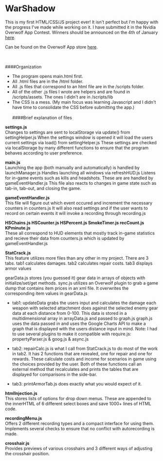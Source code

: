 # WarShadow

This is my first HTML/CSS/JS project ever! It isn't perfect but I'm happy with the progress I've made while working on it.
I have submitted it in the Nvidia Overwolf App Contest. Winners should be announced on the 4th of January [here](http://www.overwolf.com/nvidia-app-challenge/).

Can be found on the Overwolf App store [here](http://store.overwolf.com/app/Nathan-Schwartz).
<br><br><br>

####Organization 
* The program opens main.html first.
* All .html files are in the /html folder.
* All .js files that correspond to an html file are in the /scripts folder.
* All of the other .js files I wrote are helpers and are found in /scripts/assets. The ones I didn't are in /scripts/lib
* The CSS is a mess. (My main focus was learning Javascript and I didn't have time to consolidate the CSS before submitting the app.)
<br><br>
####Brief explanation of files

**settings.js**<br>
Changes to settings are sent to localStorage via update() from settingHelper.js
When the settings window is opened it will load the users current settings via load() from settingHelper.js
These settings are checked via localStorage by many different functions to ensure that the program behaves according to user preference.

**main.js**<br>
Launching the app (both manually and automatically) is handled by launchManager.js
Handles launching all windows via refreshHUD.js
Listens for in-game events such as kills and headshots.  These are are handled by gameEventHandler.js
This file also reacts to changes in game state such as tab-in, tab-out, and closing the game. 

**gameEventHandler.js**<br>
This file will figure out which event occured and increment the necessary counters in counters.js
It will also read settings and if the user wants to record on certain events it will invoke a recording through recording.js

**HSChains.js  HSCounter.js  HSPercent.js  SmokeTimer.js  recCount.js  KPminute.js**<br>
These all correspond to HUD elements that mostly track in-game statistics and recieve their data from counters.js which is updated by gameEventHandler.js 

**StatCrack.js**<br>
This feature utilizes more files than any other in my project. 
<nutshell> There are 3 tabs. tab1 calculates damages. tab2 calculates repair costs. tab3 displays armor values </nutshell>

gearData.js stores (you guessed it) gear data in arrays of objects with initialize/set/get methods.
sync.js utilizes an Overwolf plugin to grab a game dump that contains item prices in an xml file. It overwrites the corresponding item values in gearData.js

* tab1:
updateData grabs the users input and calculates the damage each weapon with selected attachment does against the selected enemy gear data at each distance from 0-100.
This data is stored in a multidimensional array in arrayData.js and passed to graph.js
graph.js uses the data passed in and uses the Google Charts API to make a graph that is displayed with the users distance input in mind.
Note: I had to use several plugins to make it compatible with require.js: propertyParser.js & goog.js & async.js

* tab2:
repairCalc.js is what I call from StatCrack.js to do most of the work in tab2. It has 2 functions that are revealed, one for repair and one for rewards.
These calculate costs and income for scenarios in game using the choices provided by the user. Both of these functions call an external method that 
recalculates and prints the tables that are displayed for comparisons in the side-bar.

* tab3:
printArmorTab.js does exactly what you would expect of it.

**htmlInjection.js**<br>
This stores lists of options for drop down menus. These are appended to the innerHTML of 6 different select boxes and save 1000+ lines of HTML code.

**recordingMenu.js**<br> 
Offers 2 different recording types and a compact interface for using them. Implements several checks to ensure that no conflict with autorecording is made.

**crosshair.js**<br>
Provides previews of various crosshairs and 3 different ways of adjusting the crosshair position.



